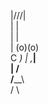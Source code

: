  |\/\/\/|  
 |      |  
 |      |  
 | (o)(o)  
 C      _) 
  | ,___|  
  |   /    
 /____\    
/      \ 